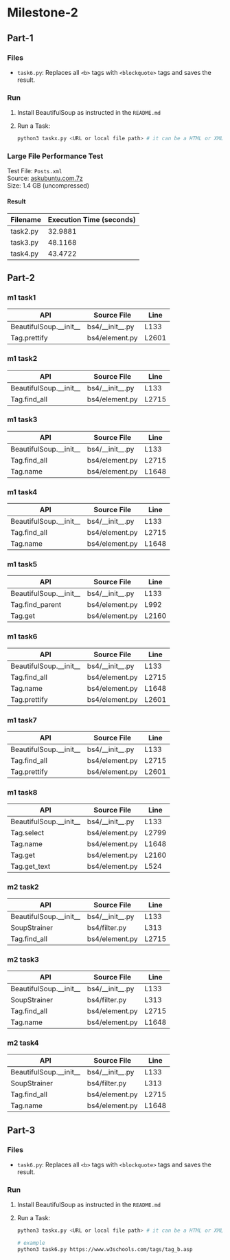 # Milestone-2

## Part-1

### Files

- `task6.py`: Replaces all `<b>` tags with `<blockquote>` tags and saves the result.

### Run

1.  Install BeautifulSoup as instructed in the `README.md`

2.  Run a Task:
    ```bash
    python3 taskx.py <URL or local file path> # it can be a HTML or XML file
    ```

### Large File Performance Test

Test File: `Posts.xml`  
Source: [askubuntu.com.7z](https://archive.org/download/stackexchange/askubuntu.com.7z)  
Size: 1.4 GB (uncompressed)

#### Result

| Filename | Execution Time (seconds) |
|---|---|
| task2.py | 32.9881 |
| task3.py | 48.1168 |
| task4.py | 43.4722 |

## Part-2

### m1 task1
| API | Source File | Line |
|---------------|--------------|------|
| BeautifulSoup.\_\_init\_\_ | bs4/\_\_init\_\_.py | L133 |
| Tag.prettify | bs4/element.py | L2601 |

### m1 task2
| API | Source File | Line |
|---------------|--------------|------|
| BeautifulSoup.\_\_init\_\_ | bs4/\_\_init\_\_.py | L133 |
| Tag.find_all | bs4/element.py | L2715 |

### m1 task3
| API | Source File | Line |
|---------------|--------------|------|
| BeautifulSoup.\_\_init\_\_ | bs4/\_\_init\_\_.py | L133 |
| Tag.find_all | bs4/element.py | L2715 |
| Tag.name | bs4/element.py | L1648 |

### m1 task4
| API | Source File | Line |
|---------------|--------------|------|
| BeautifulSoup.\_\_init\_\_ | bs4/\_\_init\_\_.py | L133 |
| Tag.find_all | bs4/element.py | L2715 |
| Tag.name | bs4/element.py | L1648 |

### m1 task5
| API | Source File | Line |
|---------------|--------------|------|
| BeautifulSoup.\_\_init\_\_ | bs4/\_\_init\_\_.py | L133 |
| Tag.find_parent | bs4/element.py | L992 |
| Tag.get | bs4/element.py | L2160 |

### m1 task6
| API | Source File | Line |
|---------------|--------------|------|
| BeautifulSoup.\_\_init\_\_ | bs4/\_\_init\_\_.py | L133 |
| Tag.find_all | bs4/element.py | L2715 |
| Tag.name | bs4/element.py | L1648 |
| Tag.prettify | bs4/element.py | L2601 |

### m1 task7
| API | Source File | Line |
|---------------|--------------|------|
| BeautifulSoup.\_\_init\_\_ | bs4/\_\_init\_\_.py | L133 |
| Tag.find_all | bs4/element.py | L2715 |
| Tag.prettify | bs4/element.py | L2601 |

### m1 task8
| API | Source File | Line |
|---------------|--------------|------|
| BeautifulSoup.\_\_init\_\_ | bs4/\_\_init\_\_.py | L133 |
| Tag.select | bs4/element.py | L2799 |
| Tag.name | bs4/element.py | L1648 |
| Tag.get | bs4/element.py | L2160 |
| Tag.get_text | bs4/element.py | L524 |

### m2 task2
| API | Source File | Line |
|---------------|--------------|------|
| BeautifulSoup.\_\_init\_\_ | bs4/\_\_init\_\_.py | L133 |
| SoupStrainer | bs4/filter.py | L313 |
| Tag.find_all | bs4/element.py | L2715 |

### m2 task3
| API | Source File | Line |
|---------------|--------------|------|
| BeautifulSoup.\_\_init\_\_ | bs4/\_\_init\_\_.py | L133 |
| SoupStrainer | bs4/filter.py | L313 |
| Tag.find_all | bs4/element.py | L2715 |
| Tag.name | bs4/element.py | L1648 |

### m2 task4
| API | Source File | Line |
|---------------|--------------|------|
| BeautifulSoup.\_\_init\_\_ | bs4/\_\_init\_\_.py | L133 |
| SoupStrainer | bs4/filter.py | L313 |
| Tag.find_all | bs4/element.py | L2715 |
| Tag.name | bs4/element.py | L1648 |

## Part-3

### Files

- `task6.py`: Replaces all `<b>` tags with `<blockquote>` tags and saves the result.

### Run

1.  Install BeautifulSoup as instructed in the `README.md`

2.  Run a Task:
    ```bash
    python3 taskx.py <URL or local file path> # it can be a HTML or XML file
    
    # example
    python3 task6.py https://www.w3schools.com/tags/tag_b.asp
    ```